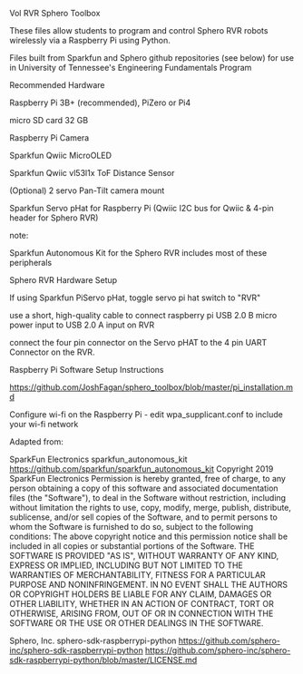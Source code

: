 Vol RVR Sphero Toolbox

These files allow students to program and control Sphero RVR robots wirelessly via a Raspberry Pi using Python.

Files built from Sparkfun and Sphero github repositories (see below) for use in University of Tennessee's Engineering Fundamentals Program

Recommended Hardware

Raspberry Pi 3B+ (recommended), PiZero or Pi4

micro SD card 32 GB

Raspberry Pi Camera

Sparkfun Qwiic MicroOLED

Sparkfun Qwiic vl53l1x ToF Distance Sensor

(Optional) 2 servo Pan-Tilt camera mount

Sparkfun Servo pHat for Raspberry Pi (Qwiic I2C bus for Qwiic & 4-pin header for Sphero RVR)

note:

Sparkfun Autonomous Kit for the Sphero RVR includes most of these peripherals

Sphero RVR Hardware Setup

If using Sparkfun PiServo pHat, toggle servo pi hat switch to "RVR"

use a short, high-quality cable to connect raspberry pi USB 2.0 B micro power input to USB 2.0 A input on RVR

connect the four pin connector on the Servo pHAT to the 4 pin UART Connector on the RVR.

Raspberry Pi Software Setup Instructions

https://github.com/JoshFagan/sphero_toolbox/blob/master/pi_installation.md

Configure wi-fi  on the Raspberry Pi  - edit wpa_supplicant.conf to include your wi-fi network


Adapted from:

SparkFun Electronics sparkfun_autonomous_kit https://github.com/sparkfun/sparkfun_autonomous_kit
Copyright 2019 SparkFun Electronics Permission is hereby granted, free of charge, to any person obtaining a copy of this software and associated documentation files (the "Software"), to deal in the Software without restriction, including without limitation the rights to use, copy, modify, merge, publish, distribute, sublicense, and/or sell copies of the Software, and to permit persons to whom the Software is furnished to do so, subject to the following conditions: The above copyright notice and this permission notice shall be included in all copies or substantial portions of the Software.
THE SOFTWARE IS PROVIDED "AS IS", WITHOUT WARRANTY OF ANY KIND, EXPRESS OR IMPLIED, INCLUDING BUT NOT LIMITED TO THE WARRANTIES OF MERCHANTABILITY, FITNESS FOR A PARTICULAR PURPOSE AND NONINFRINGEMENT. IN NO EVENT SHALL THE AUTHORS OR COPYRIGHT HOLDERS BE LIABLE FOR ANY CLAIM, DAMAGES OR OTHER LIABILITY, WHETHER IN AN ACTION OF CONTRACT, TORT OR OTHERWISE, ARISING FROM, OUT OF OR IN CONNECTION WITH THE SOFTWARE OR THE USE OR OTHER DEALINGS IN THE SOFTWARE.

Sphero, Inc.  sphero-sdk-raspberrypi-python  https://github.com/sphero-inc/sphero-sdk-raspberrypi-python
https://github.com/sphero-inc/sphero-sdk-raspberrypi-python/blob/master/LICENSE.md

